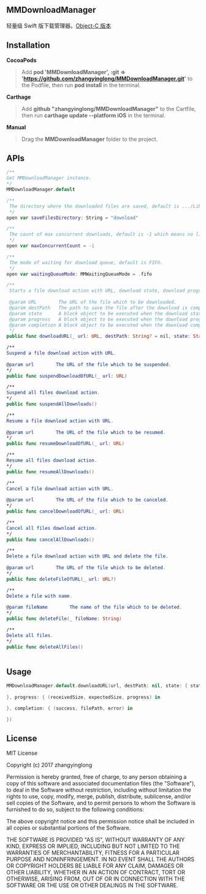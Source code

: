 ## MMDownloadManager
轻量级 Swift 版下载管理器。[Object-C 版本](https://github.com/guowilling/SRDownloadManager)

## Installation

**CocoaPods**

> Add **pod 'MMDownloadManager', :git => 'https://github.com/zhangyinglong/MMDownloadManager.git'** to the Podfile, then run **pod install** in the terminal.
> 

**Carthage**
> Add **github "zhangyinglong/MMDownloadManager"** to the Cartfile, then run **carthage update --platform iOS** in the terminal.

**Manual**
> Drag the **MMDownloadManager** folder to the project.

## APIs
````swift
/**
Get MMDownloadManager instance.
*/
MMDownloadManager.default

/**
 The directory where the downloaded files are saved, default is .../Library/Caches/download if not setted.
 */
open var saveFilesDirectory: String = "download"

/**
 The count of max concurrent downloads, default is -1 which means no limit.
 */
open var maxConcurrentCount = -1

/**
 The mode of waiting for download queue, default is FIFO.
 */
open var waitingQueueMode: MMWaitingQueueMode = .fifo

/**
 Starts a file download action with URL, download state, download progress and download completion block.
 
 @param URL        The URL of the file which to be downloaded.
 @param destPath   The path to save the file after the download is completed, if pass nil file will be saved in default path.
 @param state      A block object to be executed when the download state changed.
 @param progress   A block object to be executed when the download progress changed.
 @param completion A block object to be executed when the download completion.
 */
public func downloadURL(_ url: URL, destPath: String? = nil, state: StateClosure? = nil, progress: ProgressClosure? = nil, completion: CompletionClosure? = nil)

/**
Suspend a file download action with URL.
     
@param url        The URL of the file which to be suspended.
*/
public func suspendDownloadOfURL(_ url: URL)

/**
Suspend all files download action.
*/
public func suspendAllDownloads()

/**
Resume a file download action with URL.
     
@param url        The URL of the file which to be resumed.
*/
public func resumeDownloadOfURL(_ url: URL)

/**
Resume all files download action.
*/
public func resumeAllDownloads()

/**
Cancel a file download action with URL.
     
@param url        The URL of the file which to be canceled.
*/
public func cancelDownloadOfURL(_ url: URL)    

/**
Cancel all files download action.
*/
public func cancelAllDownloads()

/**
Delete a file download action with URL and delete the file.
     
@param url        The URL of the file which to be deleted.
*/
public func deleteFileOfURL(_ url: URL?)

/**
Delete a file with name.
     
@param fileName        The name of the file which to be deleted.
*/
public func deleteFile(_ fileName: String)

/**
Delete all files.
*/
public func deleteAllFiles()
    
````

## Usage

````swift
MMDownloadManager.default.downloadURL(url, destPath: nil, state: { state in
                
}, progress: { (receivedSize, expectedSize, progress) in

}, completion: { (success, filePath, error) in

})
````

## License
MIT License

Copyright (c) 2017 zhangyinglong

Permission is hereby granted, free of charge, to any person obtaining a copy of this software and associated documentation files (the "Software"), to deal in the Software without restriction, including without limitation the rights to use, copy, modify, merge, publish, distribute, sublicense, and/or sell copies of the Software, and to permit persons to whom the Software is furnished to do so, subject to the following conditions:

The above copyright notice and this permission notice shall be included in all copies or substantial portions of the Software.

THE SOFTWARE IS PROVIDED "AS IS", WITHOUT WARRANTY OF ANY KIND, EXPRESS OR IMPLIED, INCLUDING BUT NOT LIMITED TO THE WARRANTIES OF MERCHANTABILITY, FITNESS FOR A PARTICULAR PURPOSE AND NONINFRINGEMENT. IN NO EVENT SHALL THE AUTHORS OR COPYRIGHT HOLDERS BE LIABLE FOR ANY CLAIM, DAMAGES OR OTHER LIABILITY, WHETHER IN AN ACTION OF CONTRACT, TORT OR OTHERWISE, ARISING FROM, OUT OF OR IN CONNECTION WITH THE SOFTWARE OR THE USE OR OTHER DEALINGS IN THE SOFTWARE.
